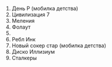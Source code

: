 1. День Р (мобилка детства)
2. Цивилизация 7
3. Меления
4. Фолаут
5. 
6. Ребл Инк
7. Новый сокер стар (мобилка детства)
8. Диско Иллизиум
9. Сталкеры